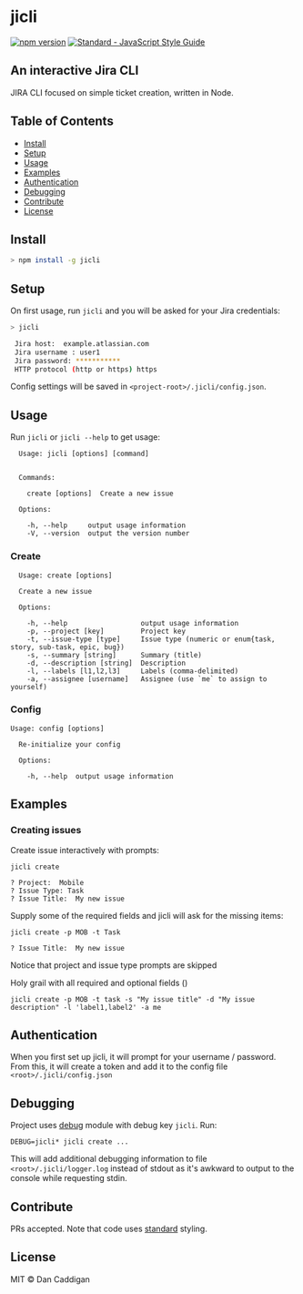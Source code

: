 # jicli

[![npm version](https://img.shields.io/npm/v/jicli.svg)](https://www.npmjs.org/package/jicli)
[![Standard - JavaScript Style Guide](https://img.shields.io/badge/code_style-standard-dbb30b.svg)](https://standardjs.com)

## An interactive Jira CLI

JIRA CLI focused on simple ticket creation, written in Node.

## Table of Contents

- [Install](#install)
- [Setup](#setup)
- [Usage](#usage)
- [Examples](#examples)
- [Authentication](#authentication)
- [Debugging](#debugging)
- [Contribute](#contribute)
- [License](#license)

## Install

```bash
> npm install -g jicli
```

## Setup

On first usage, run `jicli` and you will be asked for your Jira credentials:

```bash
> jicli

 Jira host:  example.atlassian.com
 Jira username : user1
 Jira password: ***********
 HTTP protocol (http or https) https
```

Config settings will be saved in `<project-root>/.jicli/config.json`.

## Usage

Run `jicli` or `jicli --help` to get usage:

```
  Usage: jicli [options] [command]


  Commands:

    create [options]  Create a new issue

  Options:

    -h, --help     output usage information
    -V, --version  output the version number
```

### Create

```
  Usage: create [options]

  Create a new issue

  Options:

    -h, --help                  output usage information
    -p, --project [key]         Project key
    -t, --issue-type [type]     Issue type (numeric or enum{task, story, sub-task, epic, bug})
    -s, --summary [string]      Summary (title)
    -d, --description [string]  Description
    -l, --labels [l1,l2,l3]     Labels (comma-delimited)
    -a, --assignee [username]   Assignee (use `me` to assign to yourself)
```

### Config

```
Usage: config [options]

  Re-initialize your config

  Options:

    -h, --help  output usage information
```

## Examples

### Creating issues

Create issue interactively with prompts:
```
jicli create

? Project:  Mobile
? Issue Type: Task
? Issue Title:  My new issue
```

Supply some of the required fields and jicli will ask for the missing items:
```
jicli create -p MOB -t Task

? Issue Title:  My new issue
```

Notice that project and issue type prompts are skipped

Holy grail with all required and optional fields ()
```
jicli create -p MOB -t task -s "My issue title" -d "My issue description" -l 'label1,label2' -a me
```

## Authentication

When you first set up jicli, it will prompt for your username / password.  From this, it will create a token and add 
it to the config file `<root>/.jicli/config.json`

## Debugging

Project uses [debug](https://github.com/visionmedia/debug) module with debug key `jicli`.  Run:

```
DEBUG=jicli* jicli create ...
```

This will add additional debugging information to file `<root>/.jicli/logger.log` instead of stdout as it's awkward to output to the console while requesting stdin.

## Contribute

PRs accepted.  Note that code uses [standard](https://github.com/feross/standard) styling.

## License

MIT © Dan Caddigan

